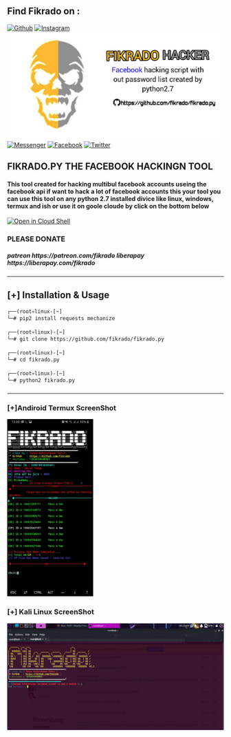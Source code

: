 ## Find Fikrado on :
[![Github](https://img.shields.io/badge/Github-fikrado-yellow?style=for-the-badge&logo=github)](https://github.com/fikrado)
[![Instagram](https://img.shields.io/badge/IG-%40mr__yahye-red?style=for-the-badge&logo=instagram)](https://www.instagram.com/mr__yahe)
<img src="/Yahye.jpg" >
[![Messenger](https://img.shields.io/badge/telegram-blue?style=for-the-badge&logo=telegram)](https://t.me/fikrado_hacker)
[![Facebook](https://img.shields.io/badge/facebook-black?style=for-the-badge&logo=Facebook)](https://facebook.com/fikrado4048063)
[![Twitter](https://img.shields.io/badge/Twitter-purple?style=for-the-badge&logo=Twitter)](https://twitter.com/fikrado1)
## FIKRADO.PY THE FACEBOOK HACKINGN TOOL 

<h4>
This tool created for hacking  multibul facebook accounts useing the facebook api if want to hack a lot of facebook accounts this your tool 
you can use this tool on any python 2.7 installed divice like linux, windows, termux and ish
or use it on goole cloude by click on the bottom below
</h4>

[![Open in Cloud Shell](https://user-images.githubusercontent.com/27065646/92304704-8d146d80-ef80-11ea-8c29-0deaabb1c702.png)](https://console.cloud.google.com/cloudshell/open?git_repo=https://github.com/fikrado/fikrado.py&tutorial=README.md) 


### PLEASE DONATE 
<h5>
patreon https://patreon.com/fikrado
liberapay https://liberapay.com/fikrado
</h5>

____________

## [+] Installation & Usage
```
┌──(root💀linux-[~]
└─# pip2 install requests mechanize

┌──(root💀linux)-[~]
└─# git clone https://github.com/fikrado/fikrado.py

┌──(root💀linux)-[~]
└─# cd fikrado.py

┌──(root💀linux)-[~]
└─# python2 fikrado.py

```
###

____________

### [+]Andiroid Termux ScreenShot
<img width="200px" src="/PicsArt_09-11-08.26.12.jpg">

### [+] Kali Linux ScreenShot

<img width="600px" src="s1.png">
